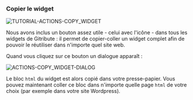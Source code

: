 ### Copier le widget

<div>
  <img
    alt="TUTORIAL-ACTIONS-COPY_WIDGET"
    src="https://raw.githubusercontent.com/multi-coop/gitribute-documentation-content/main/images/tutorial/commented/tutorial-08.png"
    />
</div>

Nous avons inclus un bouton assez utile - celui avec l'icône <span class="icon"><i class="mdi mdi-code-tags"></i></span> - dans tous les widgets de Gitribute : il permet de copier-coller un widget complet afin de pouvoir le réutiliser dans n'importe quel site web.

Quand vous cliquez sur ce bouton un dialogue apparaît :

<div style="">
  <img
    alt="ACTIONS-COPY_WIDGET-DIALOG"
    src="https://raw.githubusercontent.com/multi-coop/gitribute-documentation-content/main/images/tutorial/actions-copy_result.png"
    />
</div>
 
Le bloc `html` du widget est alors copié dans votre presse-papier. Vous pouvez maintenant coller ce bloc dans n'importe quelle page `html` de votre choix (par exemple dans votre site Wordpress).
